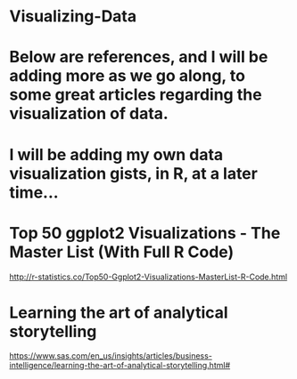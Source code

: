 # Visualizing-Data

# Below are references, and I will be adding more as we go along, to some great articles regarding the visualization of data.

# I will be adding my own data visualization gists, in R, at a later time...

# Top 50 ggplot2 Visualizations - The Master List (With Full R Code)
http://r-statistics.co/Top50-Ggplot2-Visualizations-MasterList-R-Code.html

# Learning the art of analytical storytelling
https://www.sas.com/en_us/insights/articles/business-intelligence/learning-the-art-of-analytical-storytelling.html#

